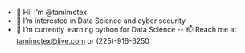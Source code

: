 - 👋 Hi, I’m @tamimctex
- 👀 I’m interested in Data Science and cyber security
- 🌱 I’m currently learning python for Data Science
-- 📫 Reach me at tamimctex@live.com or (225)-916-6250

<!---
tamimctex/tamimctex is a ✨ special ✨ repository because its `README.md` (this file) appears on your GitHub profile.
You can click the Preview link to take a look at your changes.
--->
